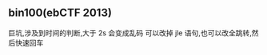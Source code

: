 ## bin100(ebCTF 2013)
巨坑,涉及到时间的判断,大于 2s 会变成乱码
可以改掉 jle 语句,也可以改全跳转,然后快速回车
<!--stackedit_data:
eyJoaXN0b3J5IjpbOTY0NjI4ODYwXX0=
-->
